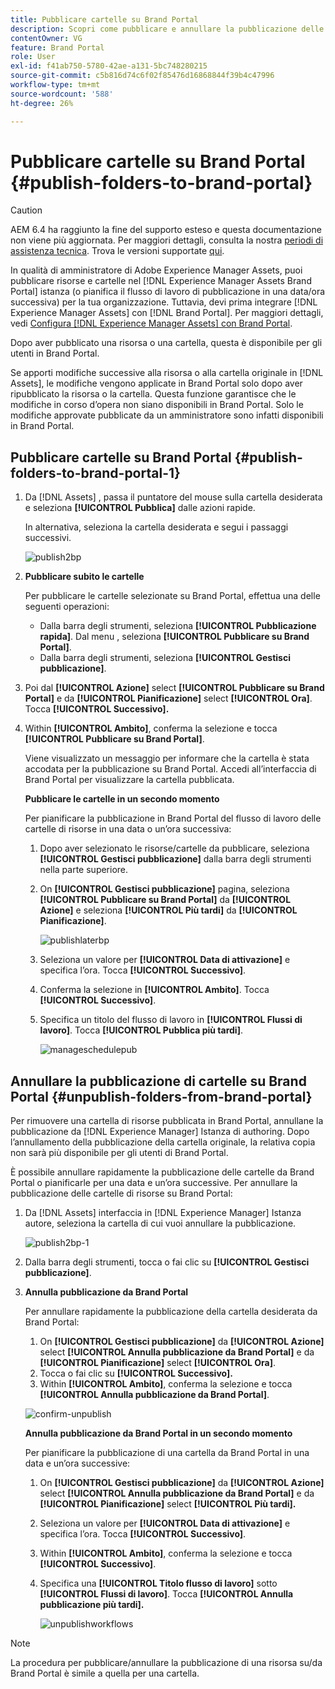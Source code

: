 ```yaml
---
title: Pubblicare cartelle su Brand Portal
description: Scopri come pubblicare e annullare la pubblicazione delle cartelle in Brand Portal.
contentOwner: VG
feature: Brand Portal
role: User
exl-id: f41ab750-5780-42ae-a131-5bc748280215
source-git-commit: c5b816d74c6f02f85476d16868844f39b4c47996
workflow-type: tm+mt
source-wordcount: '588'
ht-degree: 26%

---
```


# Pubblicare cartelle su Brand Portal {#publish-folders-to-brand-portal}

>[!CAUTION]
>
>AEM 6.4 ha raggiunto la fine del supporto esteso e questa documentazione non viene più aggiornata. Per maggiori dettagli, consulta la nostra [periodi di assistenza tecnica](https://helpx.adobe.com/it/support/programs/eol-matrix.html). Trova le versioni supportate [qui](https://experienceleague.adobe.com/docs/).

In qualità di amministratore di Adobe Experience Manager Assets, puoi pubblicare risorse e cartelle nel [!DNL Experience Manager Assets Brand Portal] istanza (o pianifica il flusso di lavoro di pubblicazione in una data/ora successiva) per la tua organizzazione. Tuttavia, devi prima integrare [!DNL Experience Manager Assets] con [!DNL Brand Portal]. Per maggiori dettagli, vedi [Configura [!DNL Experience Manager Assets] con Brand Portal](configure-aem-assets-with-brand-portal.md).

Dopo aver pubblicato una risorsa o una cartella, questa è disponibile per gli utenti in Brand Portal.

Se apporti modifiche successive alla risorsa o alla cartella originale in [!DNL Assets], le modifiche vengono applicate in Brand Portal solo dopo aver ripubblicato la risorsa o la cartella. Questa funzione garantisce che le modifiche in corso d’opera non siano disponibili in Brand Portal. Solo le modifiche approvate pubblicate da un amministratore sono infatti disponibili in Brand Portal.

## Pubblicare cartelle su Brand Portal {#publish-folders-to-brand-portal-1}

1. Da [!DNL Assets] , passa il puntatore del mouse sulla cartella desiderata e seleziona **[!UICONTROL Pubblica]** dalle azioni rapide.

   In alternativa, seleziona la cartella desiderata e segui i passaggi successivi.

   ![publish2bp](assets/publish2bp.png)

2. **Pubblicare subito le cartelle**

   Per pubblicare le cartelle selezionate su Brand Portal, effettua una delle seguenti operazioni:

   * Dalla barra degli strumenti, seleziona **[!UICONTROL Pubblicazione rapida]**. Dal menu , seleziona **[!UICONTROL Pubblicare su Brand Portal]**.
   * Dalla barra degli strumenti, seleziona **[!UICONTROL Gestisci pubblicazione]**.

3. Poi dal **[!UICONTROL Azione]** select **[!UICONTROL Pubblicare su Brand Portal]** e da **[!UICONTROL Pianificazione]** select **[!UICONTROL Ora]**. Tocca **[!UICONTROL Successivo].**
4. Within **[!UICONTROL Ambito]**, conferma la selezione e tocca **[!UICONTROL Pubblicare su Brand Portal]**.

   Viene visualizzato un messaggio per informare che la cartella è stata accodata per la pubblicazione su Brand Portal. Accedi all’interfaccia di Brand Portal per visualizzare la cartella pubblicata.

   **Pubblicare le cartelle in un secondo momento**

   Per pianificare la pubblicazione in Brand Portal del flusso di lavoro delle cartelle di risorse in una data o un’ora successiva:

   1. Dopo aver selezionato le risorse/cartelle da pubblicare, seleziona **[!UICONTROL Gestisci pubblicazione]** dalla barra degli strumenti nella parte superiore.
   2. On **[!UICONTROL Gestisci pubblicazione]** pagina, seleziona **[!UICONTROL Pubblicare su Brand Portal]** da **[!UICONTROL Azione]** e seleziona **[!UICONTROL Più tardi]** da **[!UICONTROL Pianificazione]**.

      ![publishlaterbp](assets/publishlaterbp.png)

   3. Seleziona un valore per **[!UICONTROL Data di attivazione]** e specifica l’ora. Tocca **[!UICONTROL Successivo]**.
   4. Conferma la selezione in **[!UICONTROL Ambito]**. Tocca **[!UICONTROL Successivo]**.
   5. Specifica un titolo del flusso di lavoro in **[!UICONTROL Flussi di lavoro]**. Tocca **[!UICONTROL Pubblica più tardi]**.

      ![manageschedulepub](assets/manageschedulepub.png)

## Annullare la pubblicazione di cartelle su Brand Portal {#unpublish-folders-from-brand-portal}

Per rimuovere una cartella di risorse pubblicata in Brand Portal, annullane la pubblicazione da [!DNL Experience Manager] Istanza di authoring. Dopo l’annullamento della pubblicazione della cartella originale, la relativa copia non sarà più disponibile per gli utenti di Brand Portal.

È possibile annullare rapidamente la pubblicazione delle cartelle da Brand Portal o pianificarle per una data e un’ora successive. Per annullare la pubblicazione delle cartelle di risorse su Brand Portal:

1. Da [!DNL Assets] interfaccia in [!DNL Experience Manager]  Istanza autore, seleziona la cartella di cui vuoi annullare la pubblicazione.

   ![publish2bp-1](assets/publish2bp-1.png)

2. Dalla barra degli strumenti, tocca o fai clic su **[!UICONTROL Gestisci pubblicazione]**.

3. **Annulla pubblicazione da Brand Portal**

   Per annullare rapidamente la pubblicazione della cartella desiderata da Brand Portal:

   1. On **[!UICONTROL Gestisci pubblicazione]** da **[!UICONTROL Azione]** select **[!UICONTROL Annulla pubblicazione da Brand Portal]** e da **[!UICONTROL Pianificazione]** select **[!UICONTROL Ora]**.
   2. Tocca o fai clic su **[!UICONTROL Successivo].**
   3. Within **[!UICONTROL Ambito]**, conferma la selezione e tocca **[!UICONTROL Annulla pubblicazione da Brand Portal]**.

   ![confirm-unpublish](assets/confirm-unpublish.png)

   **Annulla pubblicazione da Brand Portal in un secondo momento**

   Per pianificare la pubblicazione di una cartella da Brand Portal in una data e un’ora successive:

   1. On **[!UICONTROL Gestisci pubblicazione]** da **[!UICONTROL Azione]** select **[!UICONTROL Annulla pubblicazione da Brand Portal]** e da **[!UICONTROL Pianificazione]** select **[!UICONTROL Più tardi].**
   2. Seleziona un valore per **[!UICONTROL Data di attivazione]** e specifica l’ora. Tocca **[!UICONTROL Successivo]**.
   3. Within **[!UICONTROL Ambito]**, conferma la selezione e tocca **[!UICONTROL Successivo]**.
   4. Specifica una **[!UICONTROL Titolo flusso di lavoro]** sotto **[!UICONTROL Flussi di lavoro]**. Tocca **[!UICONTROL Annulla pubblicazione più tardi].**

      ![unpublishworkflows](assets/unpublishworkflows.png)


>[!NOTE]
>
>La procedura per pubblicare/annullare la pubblicazione di una risorsa su/da Brand Portal è simile a quella per una cartella.
